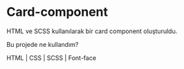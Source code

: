 # Card-component

HTML ve SCSS kullanılarak bir card component oluşturuldu. 


Bu projede ne kullandım?

HTML | CSS | SCSS | Font-face
